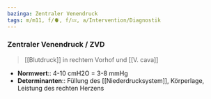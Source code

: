 ```yaml
---
bazinga: Zentraler Venendruck
tags: m/m11, f/🫀, f/💤, a/Intervention/Diagnostik
---
```

### Zentraler Venendruck / ZVD
> [[Blutdruck]] in rechtem Vorhof und [[V. cava]]
- **Normwert**:: 4-10 cmH2O = 3-8 mmHg
- **Determinanten**:: Füllung des [[Niederdrucksystem]], Körperlage, Leistung des rechten Herzens